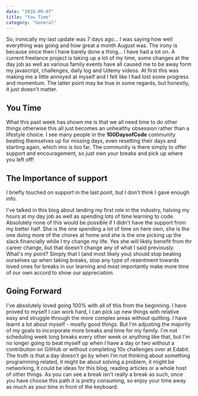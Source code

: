```yaml
---
date: "2018-09-07"
title: "You Time"
category: "General"
---
```


So, ironically my last update was 7 days ago... I was saying how well everything was going and how great a month August was. The irony is because since then I have barely done a thing... I have had a lot on. A current freelance project is taking up a  lot of my time, some changes at the day job as well as various family events have all caused me to be away form my javascript, challenges, daily log and Udemy videos. At first this was making me a little annoyed at myself and I felt like I had lost some progress and momentum. The latter point may be true in some regards, but honestly, it just doesn't matter.

## You Time

What this past week has shown me is that we all need time to do other things otherwise this all just becomes an unhealthy obsession rather than a lifestyle choice. I see many people in the **100DaysofCode** community beating themselves up for missing days, even resetting their days and starting again, which imo is too far. The community is there simply to offer support and encouragement, so just own your breaks and pick up where you left off!

## The Importance of support

I briefly touched on support in the last point, but I don't think I gave enough info. 

I've talked in this blog about landing my first role in the industry, halving my hours at my day job as well as spending lots of time learning to code. Absolutely none of this would be possible if I didn't have the support from my better half. She is the one spending a lot of time on here own, she is the one doing more of the chores at home and she is the one picking up the slack financially while I try change my life. Yes she will likely benefit from thr career change, but that doesn't change any of what I said previously. What's my point? Simply that I (and most likely you) should stop beating ourselves up when taking breaks, stop any type of resentment towards loved ones for breaks in our learning and most importantly make more time of our own accord to show our appreciation.

## Going Forward

I've absolutely loved going 100% with all of this from the beginning. I have proved to myself I can work hard, I can pick up new things with relative easy and struggle through the more complex areas without quitting. I have learnt a lot about myself - mostly good things. But I'm adjusting the majority of my goals to incorporate more breaks and time for my family. I'm not scheduling week long breaks every other week or anything like that, but I'm no longer going to beat myself up when I have a day or two without a contribution on GitHub or without completing 10x challenges over at Edabit. The truth is that a day doesn't go by when I'm not thinking about something programming related, it might be about solving a problem, it might be networking, it could be ideas for this blog, reading articles or a whole host of other things. As you can see a break isn't really a break as such, once you have choose this path it is pretty consuming, so enjoy your time away as much as your time in front of the keyboard.
